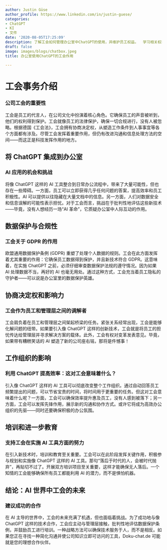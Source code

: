 ```yaml
---
author: Justin Güse
author_profile: https://www.linkedin.com/in/justin-guese/
categories:
- ChatGPT
- KI
- 文件
date: '2020-08-05T17:25:09'
description: 了解工会如何管理办公室中ChatGPT的使用，并维护员工权益。  学习相关权利和责任！
draft: false
image: images/blogs/chatbox.jpeg
title: 办公室使用ChatGPT的工会作用

---
```

# 工会事务介绍

### 公司工会的重要性

工会是员工的代言人，在公司文化中扮演着核心角色。它确保员工的声音被听到，他们的权利得到保护。工会就像员工的法律保护，确保一切合规进行，没有人被忽略。根据德国《工会法》，工会拥有协商决定权，从塑造工作条件到人事事宜等各个方面都有涉及。尽管工会发挥着重要作用，但仍有改进沟通和信息处理方法的空间——而这正是科技发挥作用的地方。

## 将 ChatGPT 集成到办公室

### AI 应用的机会和挑战

将像 ChatGPT 这样的 AI 工具整合到日常办公流程中，带来了大量可能性，但也存在一些障碍。一方面，员工可以立即获得几乎任何问题的答案，提高效率和员工积极性。AI 可以提供以往隐藏在大量文档中的信息。另一方面，人们对数据安全和信息误解的可能性表示担忧。对于工会而言，挑战在于批判性地评估这些新技术——毕竟，没有人想经历一场“AI 革命”，它质疑办公室中人际互动的作用。

## 数据保护与合规性

### 工会关于 GDPR 的作用

欧盟通用数据保护条例 (GDPR) 重塑了处理个人数据的规则。工会在此方面发挥着尤其重要的作用：它确保员工数据得到保护，并且新技术符合 GDPR。这意味着，在实施 ChatGPT 之前，必须仔细审查数据保护法规的遵守情况。因为如果 AI 处理数据不当，再好的 AI 也毫无用处。通过这种方式，工会充当着员工隐私的守护者——可以说是办公室里的数据保护英雄。

## 协商决定权和影响力

### 工会作为员工和管理层之间的调解者

工会肩负着在员工和管理层之间架起桥梁的任务。紧张关系经常出现，工会是能够化解问题的纽带。如果要引入像 ChatGPT 这样的创新技术，工会就是将员工的担忧传达给管理层并寻求解决方案的载体。此外，工会有权对变革发表意见。毕竟，如果带有糟糕笑话的 AI 塑造了新的公司座右铭，那将是件憾事！

## 工作组织的影响

### 利用 ChatGPT 提高效率：这对工会意味着什么？

引入像 ChatGPT 这样的 AI 工具可以彻底改变整个工作组织。通过自动回答员工频繁提出的问题，可以节省宝贵的时间，将时间用于更重要的任务。但这对工会意味着什么呢？一方面，工会可以确保效率提升惠及员工，没有人感到被落下；另一方面，工会可以发挥先锋作用，展示新的沟通和协作方式。或许它将成为高效办公组织的先驱——同时还要确保积极的办公氛围。

## 培训和进一步教育

### 支持工会在实施 AI 工具方面的努力

在引入新技术时，培训和教育至关重要。工会可以在此阶段发挥关键作用，积极参与规划和实施像 ChatGPT 这样的 AI 工具。那句“落后于时代的人，会被时代抛弃”，再贴切不过了。开展双方培训项目至关重要，这样才能确保无人落后。一个知情的工会能够确保所有员工都能利用 AI 的潜力，而不是惧怕机器。

## 结论：AI 世界中工会的未来

### 建议成功的合作

在 AI 主导的世界中，工会的未来充满了机遇，但也面临着挑战。为了成功地与像 ChatGPT 这样的技术合作，工会应主动与管理层接触，批判性地评估数据保护条例，并鼓励员工进行培训。一种战略方法可以确保技术服务于人，而不是相反。如果您正在寻找一种简化沟通并使公司知识立即可访问的工具，Doku-chat.de 可能就是您的理想合作伙伴。
